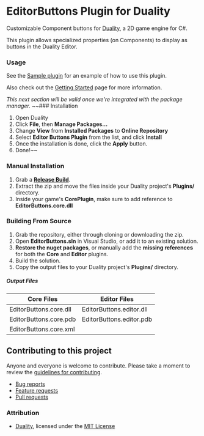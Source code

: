 EditorButtons Plugin for Duality
=======
Customizable Component buttons for [Duality](http://duality.adamslair.net/), a 2D game engine for C#.

This plugin allows specialized properties (on Components) to display as buttons in the Duality Editor.

### Usage
See the [Sample plugin](https://github.com/LaughingLeader/duality-editor-buttons/tree/master/Sample/CorePlugin) for an example of how to use this plugin.

Also check out the [Getting Started](https://github.com/LaughingLeader/duality-editor-buttons/wiki/Getting-Started) page for more information.

_This next section will be valid once we're integrated with the package manager._
~~### Installation
1. Open Duality
2. Click **File**, then **Manage Packages...**
3. Change **View** from **Installed Packages** to **Online Repository**
4. Select **Editor Buttons Plugin** from the list, and click **Install**
5. Once the installation is done, click the **Apply** button.
6. Done!~~

### Manual Installation
1. Grab a **[Release Build](https://github.com/LaughingLeader/duality-editor-buttons/releases)**.
2. Extract the zip and move the files inside your Duality project's **Plugins/** directory.
3. Inside your game's **CorePlugin**, make sure to add reference to **EditorButtons.core.dll**

### Building From Source
1. Grab the repository, either through cloning or downloading the zip.
2. Open **EditorButtons.sln** in Visual Studio, or add it to an existing solution.
3. **Restore the nuget packages**, or manually add the **missing references** for both the **Core** and **Editor** plugins.
4. Build the solution.
5. Copy the output files to your Duality project's **Plugins/** directory.
##### Output Files
Core Files | Editor Files
------------ | -------------
EditorButtons.core.dll | EditorButtons.editor.dll
EditorButtons.core.pdb | EditorButtons.editor.pdb
EditorButtons.core.xml |

## Contributing to this project

Anyone and everyone is welcome to contribute. Please take a moment to
review the [guidelines for contributing](CONTRIBUTING.md).

* [Bug reports](CONTRIBUTING.md#bugs)
* [Feature requests](CONTRIBUTING.md#features)
* [Pull requests](CONTRIBUTING.md#pull-requests)


### Attribution
- [Duality](https://github.com/AdamsLair/duality), licensed under the [MIT License](https://github.com/AdamsLair/duality/blob/master/LICENSE)

